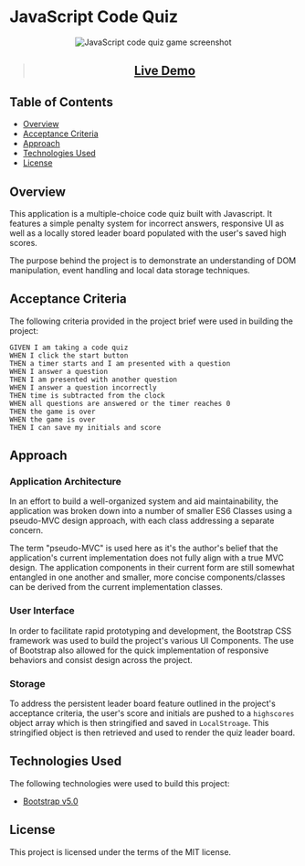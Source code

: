 # JavaScript Code Quiz

<p align="center">
  <img src="./assets/img/screenshot.gif" alt="JavaScript code quiz game screenshot">
</p>

> <h2 align="center"><a  href="https://kevin-aminzadeh.github.io/04-code-quiz/">Live Demo</a></h2>

## Table of Contents

- [Overview](#overview)
- [Acceptance Criteria](#acceptance-criteria)
- [Approach](#approach)
- [Technologies Used](#technologies-used)
- [License](#license)

## Overview

This application is a multiple-choice code quiz built with Javascript. It features a simple penalty system for incorrect answers, responsive UI as well as a locally stored leader board populated with the user's saved high scores.

The purpose behind the project is to demonstrate an understanding of DOM manipulation, event handling and local data storage techniques.

## Acceptance Criteria

The following criteria provided in the project brief were used in building the project:

```
GIVEN I am taking a code quiz
WHEN I click the start button
THEN a timer starts and I am presented with a question
WHEN I answer a question
THEN I am presented with another question
WHEN I answer a question incorrectly
THEN time is subtracted from the clock
WHEN all questions are answered or the timer reaches 0
THEN the game is over
WHEN the game is over
THEN I can save my initials and score
```

## Approach

### Application Architecture

In an effort to build a well-organized system and aid maintainability, the application was broken down into a number of smaller ES6 Classes using a pseudo-MVC design approach, with each class addressing a separate concern.

The term "pseudo-MVC" is used here as it's the author's belief that the application's current implementation does not fully align with a true MVC design. The application components in their current form are still somewhat entangled in one another and smaller, more concise components/classes can be derived from the current implementation classes.

### User Interface

In order to facilitate rapid prototyping and development, the Bootstrap CSS framework was used to build the project's various UI Components. The use of Bootstrap also allowed for the quick implementation of responsive behaviors and consist design across the project.

### Storage

To address the persistent leader board feature outlined in the project's acceptance criteria, the user's score and initials are pushed to a `highscores` object array which is then stringified and saved in `LocalStroage`. This stringified object is then retrieved and used to render the quiz leader board.

## Technologies Used

The following technologies were used to build this project:

- [Bootstrap v5.0](https://getbootstrap.com/docs/5.0/getting-started/introduction/)

## License

This project is licensed under the terms of the MIT license.
